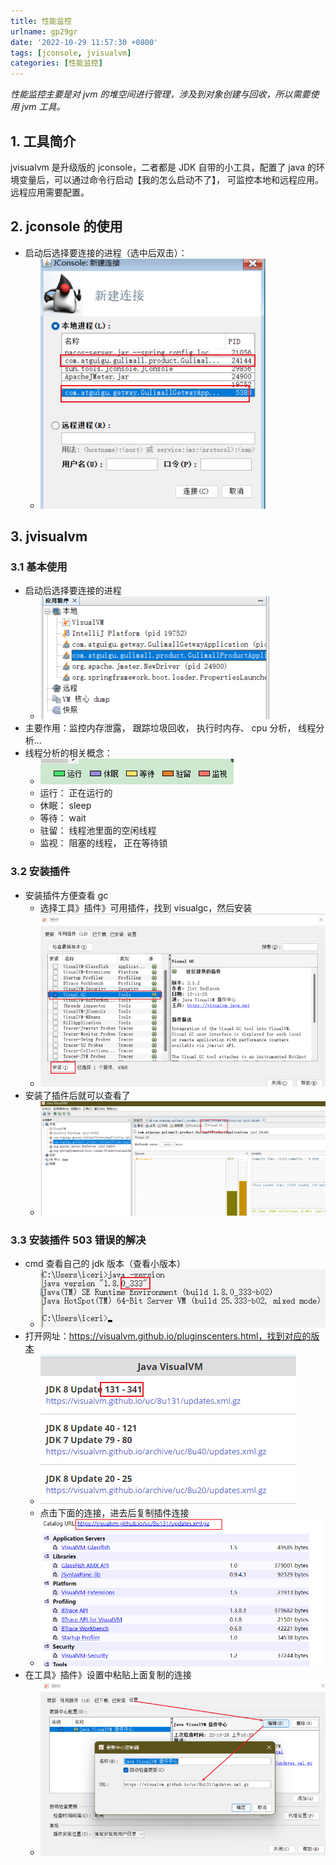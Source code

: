 ```yaml
---
title: 性能监控
urlname: gp29gr
date: '2022-10-29 11:57:30 +0800'
tags: [jconsole, jvisualvm]
categories: [性能监控]
---
```


*性能监控主要是对 jvm 的堆空间进行管理，涉及到对象创建与回收，所以需要使用 jvm 工具。*
<!-- more -->

## 1. 工具简介

jvisualvm 是升级版的 jconsole，二者都是 JDK 自带的小工具，配置了 java 的环境变量后，可以通过命令行启动【我的怎么启动不了】， 可监控本地和远程应用。 远程应用需要配置。

## 2. jconsole 的使用

- 启动后选择要连接的进程（选中后双击）：
  - ![](性能监控/image.png)

## 3. jvisualvm

### 3.1 基本使用

- 启动后选择要连接的进程
  - ![](性能监控/image-1669762096190.png)
- 主要作用：监控内存泄露， 跟踪垃圾回收， 执行时内存、 cpu 分析， 线程分析...
- 线程分析的相关概念：
  - ![](性能监控/image-1669762099798.png)
  - 运行： 正在运行的
  - 休眠： sleep
  - 等待： wait
  - 驻留： 线程池里面的空闲线程
  - 监视： 阻塞的线程， 正在等待锁

### 3.2 安装插件

- 安装插件方便查看 gc
  - 选择工具》插件》可用插件，找到 visualgc，然后安装
  - ![](性能监控/image-1669762101404.png)
- 安装了插件后就可以查看了
  - ![](性能监控/image-1669762102669.png)

### 3.3 安装插件 503 错误的解决

- cmd 查看自己的 jdk 版本（查看小版本）
  - ![](性能监控/image-1669762104693.png)
- 打开网址：https://visualvm.github.io/pluginscenters.html，找到对应的版本
  - ![](性能监控/image-1669762111385.png)
  - 点击下面的连接，进去后复制插件连接
  - ![](性能监控/image-1669762108736.png)
- 在工具》插件》设置中粘贴上面复制的连接
  - ![](性能监控/image-1669762115673.png)

